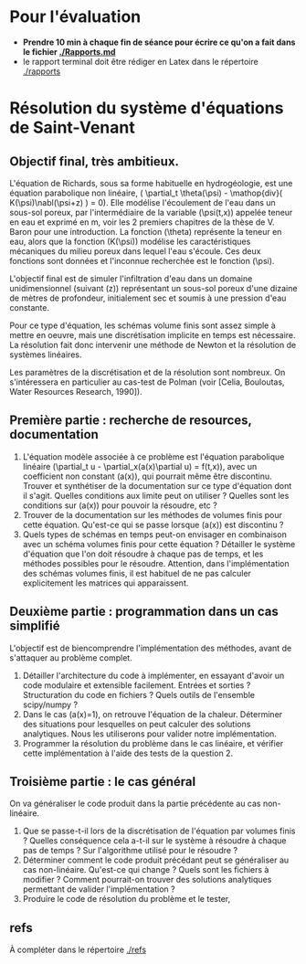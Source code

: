 # Pour l'évaluation

-   **Prendre 10 min à chaque fin de séance pour écrire ce qu'on a fait dans le
    fichier [./Rapports.md](./Rapports.md)**
-   le rapport terminal doit être rédiger en Latex dans le répertoire [./rapports](rapports)

# Résolution du système d'équations de Saint-Venant

## Objectif final, très ambitieux.

L'équation de Richards, sous sa forme habituelle en hydrogéologie, est une
équation parabolique non linéaire, \( \partial_t \theta(\psi) - \mathop{div}(
K(\psi)\nabl(\psi+z) ) = 0\). Elle modélise l'écoulement de l'eau dans un
sous-sol poreux, par l'intermédiaire de la variable \(\psi(t,x)\) appelée teneur
en eau et exprimé en m, voir les 2 premiers chapitres de la thèse de V. Baron
pour une introduction. La fonction \(\theta\) représente la teneur en eau, alors
que la fonction \(K(\psi)\) modélise les caractéristiques mécaniques du milieu
poreux dans lequel l'eau s'écoule. Ces deux fonctions sont données et l'inconnue
recherchée est le fonction \(\psi\).

L'objectif final est de simuler l'infiltration d'eau dans un domaine
unidimensionnel (suivant \(z\)) représentant un sous-sol poreux d'une dizaine de
mètres de profondeur, initialement sec et soumis à une pression d'eau
constante. 

Pour ce type d'équation, les schémas volume finis sont assez simple à mettre en
oeuvre, mais une discrétisation implicite en temps est nécessaire. La résolution
fait donc intervenir une méthode de Newton et la résolution de systèmes
linéaires. 

Les paramètres de la discrétisation et de la résolution sont nombreux. On
s'intéressera en particulier au cas-test de Polman (voir [Celia, Bouloutas,
Water Resources Research, 1990]).

## Première partie : recherche de resources, documentation

1.  L'équation modèle associée à ce problème est l'équation parabolique linéaire
    \(\partial_t u - \partial_x(a(x)\partial u) = f(t,x)\), avec un coefficient non
    constant \(a(x)\), qui pourrait même être discontinu. Trouver et synthétiser de
    la documentation sur ce type d'équation dont il s'agit. Quelles conditions
    aux limite peut on utiliser ? Quelles sont les conditions sur \(a(x)\) pour
    pouvoir la résoudre, etc ?
2.  Trouver de la documentation sur les méthodes de volumes finis pour cette
    équation. Qu'est-ce qui se passe lorsque \(a(x)\) est discontinu ?
3.  Quels types de schémas en temps peut-on envisager en combinaison avec un
    schéma volumes finis pour cette équation ? Détailler le système d'équation
    que l'on doit résoudre à chaque pas de temps, et les méthodes possibles pour
    le résoudre. Attention, dans l'implémentation des schémas volumes finis, il
    est habituel de ne pas calculer explicitement les matrices qui apparaissent.

## Deuxième partie : programmation dans un cas simplifié

L'objectif est de biencomprendre l'implémentation des méthodes, avant de
s'attaquer au problème complet.

1.  Détailler l'architecture du code à implémenter, en essayant d'avoir un code
    modulaire et extensible facilement. Entrées et sorties ? Structuration du
    code en fichiers ? Quels outils de l'ensemble scipy/numpy ?
2.  Dans le cas \(a(x)=1\), on retrouve l'équation de la chaleur. Déterminer des
    situations pour lesquelles on peut calculer des solutions analytiques. Nous
    les utiliserons pour valider notre implémentation.
3.  Programmer la résolution du problème dans le cas linéaire, et vérifier cette
    implémentation à l'aide des tests de la question 2.

## Troisième partie : le cas général

On va généraliser le code produit dans la partie précédente au cas non-linéaire.

1.  Que se passe-t-il lors de la discrétisation de l'équation par volumes finis ?
    Quelles conséquence cela a-t-il sur le système à résoudre à chaque pas de
    temps ? Sur l'algorithme utilisé pour le résoudre ?
2.  Déterminer comment le code produit précédant peut se généraliser au cas
    non-linéaire. Qu'est-ce qui change ? Quels sont les fichiers à modifier ?
    Comment pourrait-on trouver des solutions analytiques permettant de valider
    l'implémentation ?
3.  Produire le code de résolution du problème et le tester,

## refs

À compléter dans le répertoire [./refs](./refs)
